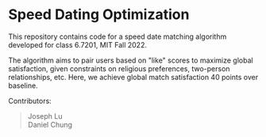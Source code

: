 # Speed Dating Optimization
This repository contains code for a speed date matching algorithm developed for class 6.7201, MIT Fall 2022. 

The algorithm aims to pair users based on "like" scores to maximize global satisfaction, given constraints on religious preferences, two-person relationships, etc. Here, we achieve global match satisfaction 40 points over baseline.

Contributors:
> Joseph Lu <br /> Daniel Chung

